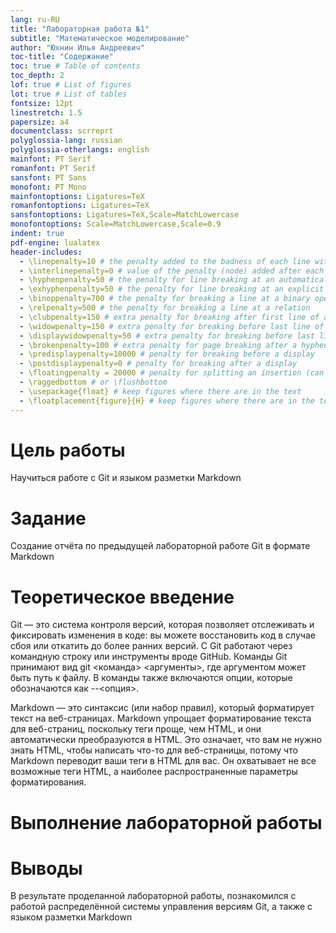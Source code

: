 ```yaml
---
lang: ru-RU
title: "Лабораторная работа №1"
subtitle: "Математическое моделирование"
author: "Юхнин Илья Андреевич"
toc-title: "Содержание"
toc: true # Table of contents
toc_depth: 2
lof: true # List of figures
lot: true # List of tables
fontsize: 12pt
linestretch: 1.5
papersize: a4
documentclass: scrreprt
polyglossia-lang: russian
polyglossia-otherlangs: english
mainfont: PT Serif
romanfont: PT Serif
sansfont: PT Sans
monofont: PT Mono
mainfontoptions: Ligatures=TeX
romanfontoptions: Ligatures=TeX
sansfontoptions: Ligatures=TeX,Scale=MatchLowercase
monofontoptions: Scale=MatchLowercase,Scale=0.9
indent: true
pdf-engine: lualatex
header-includes:
  - \linepenalty=10 # the penalty added to the badness of each line within a paragraph (no associated penalty node) Increasing the value makes tex try to have fewer lines in the paragraph.
  - \interlinepenalty=0 # value of the penalty (node) added after each line of a paragraph.
  - \hyphenpenalty=50 # the penalty for line breaking at an automatically inserted hyphen
  - \exhyphenpenalty=50 # the penalty for line breaking at an explicit hyphen
  - \binoppenalty=700 # the penalty for breaking a line at a binary operator
  - \relpenalty=500 # the penalty for breaking a line at a relation
  - \clubpenalty=150 # extra penalty for breaking after first line of a paragraph
  - \widowpenalty=150 # extra penalty for breaking before last line of a paragraph
  - \displaywidowpenalty=50 # extra penalty for breaking before last line before a display math
  - \brokenpenalty=100 # extra penalty for page breaking after a hyphenated line
  - \predisplaypenalty=10000 # penalty for breaking before a display
  - \postdisplaypenalty=0 # penalty for breaking after a display
  - \floatingpenalty = 20000 # penalty for splitting an insertion (can only be split footnote in standard LaTeX)
  - \raggedbottom # or \flushbottom
  - \usepackage{float} # keep figures where there are in the text
  - \floatplacement{figure}{H} # keep figures where there are in the text
---
```

# Цель работы

Научиться работе с Git и языком разметки Markdown

# Задание

Создание отчёта по предыдущей лабораторной работе Git в формате Markdown

# Теоретическое введение

Git — это система контроля версий, которая позволяет отслеживать и фиксировать изменения в коде: вы можете восстановить код в случае сбоя или откатить до более ранних версий. С Git работают через командную строку или инструменты вроде GitHub. Команды Git принимают вид git <команда> <аргументы>, где аргументом может быть путь к файлу. В команды также включаются опции, которые обозначаются как --<опция>.

Markdown — это синтаксис (или набор правил), который форматирует текст на веб-страницах. Markdown упрощает форматирование текста для веб-страниц, поскольку теги проще, чем HTML, и они автоматически преобразуются в HTML. Это означает, что вам не нужно знать HTML, чтобы написать что-то для веб-страницы, потому что Markdown переводит ваши теги в HTML для вас. Он охватывает не все возможные теги HTML, а наиболее распространенные параметры форматирования.

# Выполнение лабораторной работы



# Выводы

В результате проделанной лабораторной работы, познакомился с работой распределённой системы управления версиям Git, а также с языком разметки Markdown